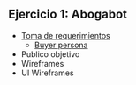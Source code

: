 ## Ejercicio 1: Abogabot
  * [Toma de requerimientos](https://github.com/ElizabethLeonPerez/LaunchX-Frontend/blob/b630de6cfdba563f32453203dc5a51a847b827ab/Abogabot/Toma%20de%20requerimientos.docx)
    - [Buyer persona](https://github.com/ElizabethLeonPerez/LaunchX-Frontend/commit/7a29404dffaf5e7104ba591ae46188a5e46ac512)
  * Publico objetivo
  * Wireframes
  * UI Wireframes
